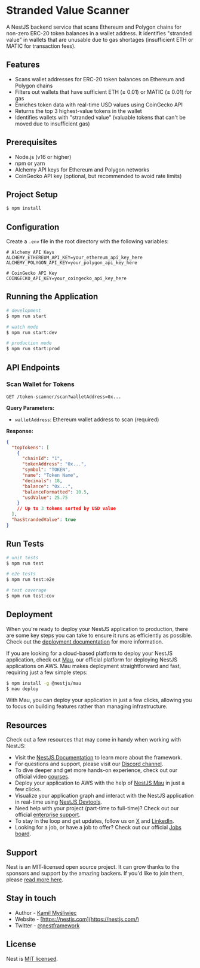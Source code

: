 # Stranded Value Scanner

A NestJS backend service that scans Ethereum and Polygon chains for non-zero ERC-20 token balances in a wallet address. It identifies "stranded value" in wallets that are unusable due to gas shortages (insufficient ETH or MATIC for transaction fees).

## Features

- Scans wallet addresses for ERC-20 token balances on Ethereum and Polygon chains
- Filters out wallets that have sufficient ETH (≥ 0.01) or MATIC (≥ 0.01) for gas
- Enriches token data with real-time USD values using CoinGecko API
- Returns the top 3 highest-value tokens in the wallet
- Identifies wallets with "stranded value" (valuable tokens that can't be moved due to insufficient gas)

## Prerequisites

- Node.js (v16 or higher)
- npm or yarn
- Alchemy API keys for Ethereum and Polygon networks
- CoinGecko API key (optional, but recommended to avoid rate limits)

## Project Setup

```bash
$ npm install
```

## Configuration

Create a `.env` file in the root directory with the following variables:

```
# Alchemy API Keys
ALCHEMY_ETHEREUM_API_KEY=your_ethereum_api_key_here
ALCHEMY_POLYGON_API_KEY=your_polygon_api_key_here

# CoinGecko API Key
COINGECKO_API_KEY=your_coingecko_api_key_here
```

## Running the Application

```bash
# development
$ npm run start

# watch mode
$ npm run start:dev

# production mode
$ npm run start:prod
```

## API Endpoints

### Scan Wallet for Tokens

```
GET /token-scanner/scan?walletAddress=0x...
```

**Query Parameters:**

- `walletAddress`: Ethereum wallet address to scan (required)

**Response:**

```json
{
  "topTokens": [
    {
      "chainId": "1",
      "tokenAddress": "0x...",
      "symbol": "TOKEN",
      "name": "Token Name",
      "decimals": 18,
      "balance": "0x...",
      "balanceFormatted": 10.5,
      "usdValue": 25.75
    }
    // Up to 3 tokens sorted by USD value
  ],
  "hasStrandedValue": true
}
```

## Run Tests

```bash
# unit tests
$ npm run test

# e2e tests
$ npm run test:e2e

# test coverage
$ npm run test:cov
```

## Deployment

When you're ready to deploy your NestJS application to production, there are some key steps you can take to ensure it runs as efficiently as possible. Check out the [deployment documentation](https://docs.nestjs.com/deployment) for more information.

If you are looking for a cloud-based platform to deploy your NestJS application, check out [Mau](https://mau.nestjs.com), our official platform for deploying NestJS applications on AWS. Mau makes deployment straightforward and fast, requiring just a few simple steps:

```bash
$ npm install -g @nestjs/mau
$ mau deploy
```

With Mau, you can deploy your application in just a few clicks, allowing you to focus on building features rather than managing infrastructure.

## Resources

Check out a few resources that may come in handy when working with NestJS:

- Visit the [NestJS Documentation](https://docs.nestjs.com) to learn more about the framework.
- For questions and support, please visit our [Discord channel](https://discord.gg/G7Qnnhy).
- To dive deeper and get more hands-on experience, check out our official video [courses](https://courses.nestjs.com/).
- Deploy your application to AWS with the help of [NestJS Mau](https://mau.nestjs.com) in just a few clicks.
- Visualize your application graph and interact with the NestJS application in real-time using [NestJS Devtools](https://devtools.nestjs.com).
- Need help with your project (part-time to full-time)? Check out our official [enterprise support](https://enterprise.nestjs.com).
- To stay in the loop and get updates, follow us on [X](https://x.com/nestframework) and [LinkedIn](https://linkedin.com/company/nestjs).
- Looking for a job, or have a job to offer? Check out our official [Jobs board](https://jobs.nestjs.com).

## Support

Nest is an MIT-licensed open source project. It can grow thanks to the sponsors and support by the amazing backers. If you'd like to join them, please [read more here](https://docs.nestjs.com/support).

## Stay in touch

- Author - [Kamil Myśliwiec](https://twitter.com/kammysliwiec)
- Website - [https://nestjs.com](https://nestjs.com/)
- Twitter - [@nestframework](https://twitter.com/nestframework)

## License

Nest is [MIT licensed](https://github.com/nestjs/nest/blob/master/LICENSE).
